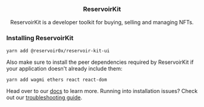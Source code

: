 <h3 align="center">ReservoirKit</h3>
  <p align="center">
    ReservoirKit is a developer toolkit for buying, selling and managing NFTs.
  </p>

### Installing ReservoirKit

```
yarn add @reservoir0x/reservoir-kit-ui
```

Also make sure to install the peer dependencies required by ReservoirKit if your application doesn't already include them:

```
yarn add wagmi ethers react react-dom
```

Head over to our [docs](https://docs.reservoir.tools/docs/reservoir-kit) to learn more.
Running into installation issues? Check out our [troubleshooting guide](https://docs.reservoir.tools/docs/rk-ui-troubleshooting).
